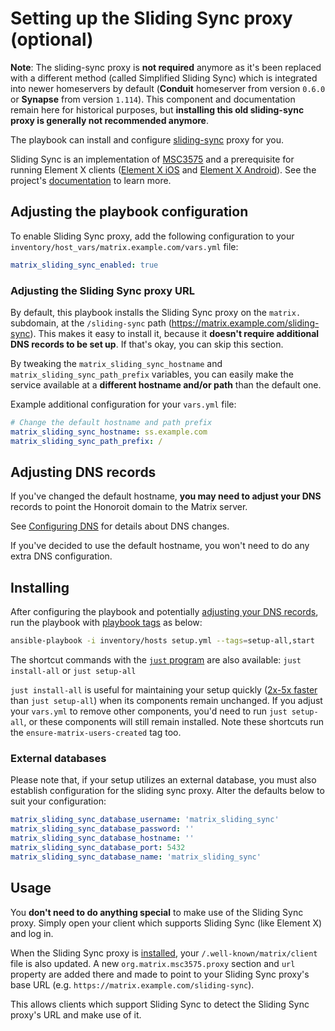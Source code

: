 # Setting up the Sliding Sync proxy (optional)

**Note**: The sliding-sync proxy is **not required** anymore as it's been replaced with a different method (called Simplified Sliding Sync) which is integrated into newer homeservers by default (**Conduit** homeserver from version `0.6.0` or **Synapse** from version `1.114`). This component and documentation remain here for historical purposes, but **installing this old sliding-sync proxy is generally not recommended anymore**.

The playbook can install and configure [sliding-sync](https://github.com/matrix-org/sliding-sync) proxy for you.

Sliding Sync is an implementation of [MSC3575](https://github.com/matrix-org/matrix-spec-proposals/blob/kegan/sync-v3/proposals/3575-sync.md) and a prerequisite for running Element X clients ([Element X iOS](https://github.com/element-hq/element-x-ios) and [Element X Android](https://github.com/element-hq/element-x-android)). See the project's [documentation](https://github.com/matrix-org/sliding-sync) to learn more.

## Adjusting the playbook configuration

To enable Sliding Sync proxy, add the following configuration to your `inventory/host_vars/matrix.example.com/vars.yml` file:

```yaml
matrix_sliding_sync_enabled: true
```

### Adjusting the Sliding Sync proxy URL

By default, this playbook installs the Sliding Sync proxy on the `matrix.` subdomain, at the `/sliding-sync` path (https://matrix.example.com/sliding-sync). This makes it easy to install it, because it **doesn't require additional DNS records to be set up**. If that's okay, you can skip this section.

By tweaking the `matrix_sliding_sync_hostname` and `matrix_sliding_sync_path_prefix` variables, you can easily make the service available at a **different hostname and/or path** than the default one.

Example additional configuration for your `vars.yml` file:

```yaml
# Change the default hostname and path prefix
matrix_sliding_sync_hostname: ss.example.com
matrix_sliding_sync_path_prefix: /
```

## Adjusting DNS records

If you've changed the default hostname, **you may need to adjust your DNS** records to point the Honoroit domain to the Matrix server.

See [Configuring DNS](configuring-dns.md) for details about DNS changes.

If you've decided to use the default hostname, you won't need to do any extra DNS configuration.

## Installing

After configuring the playbook and potentially [adjusting your DNS records](#adjusting-dns-records), run the playbook with [playbook tags](playbook-tags.md) as below:

<!-- NOTE: let this conservative command run (instead of install-all) to make it clear that failure of the command means something is clearly broken. -->
```sh
ansible-playbook -i inventory/hosts setup.yml --tags=setup-all,start
```

The shortcut commands with the [`just` program](just.md) are also available: `just install-all` or `just setup-all`

`just install-all` is useful for maintaining your setup quickly ([2x-5x faster](../CHANGELOG.md#2x-5x-performance-improvements-in-playbook-runtime) than `just setup-all`) when its components remain unchanged. If you adjust your `vars.yml` to remove other components, you'd need to run `just setup-all`, or these components will still remain installed. Note these shortcuts run the `ensure-matrix-users-created` tag too.

### External databases

Please note that, if your setup utilizes an external database, you must also establish configuration for the sliding sync proxy. Alter the defaults below to suit your configuration:

```yaml
matrix_sliding_sync_database_username: 'matrix_sliding_sync'
matrix_sliding_sync_database_password: ''
matrix_sliding_sync_database_hostname: ''
matrix_sliding_sync_database_port: 5432
matrix_sliding_sync_database_name: 'matrix_sliding_sync'
```

## Usage

You **don't need to do anything special** to make use of the Sliding Sync proxy. Simply open your client which supports Sliding Sync (like Element X) and log in.

When the Sliding Sync proxy is [installed](#installing), your `/.well-known/matrix/client` file is also updated. A new `org.matrix.msc3575.proxy` section and `url` property are added there and made to point to your Sliding Sync proxy's base URL (e.g. `https://matrix.example.com/sliding-sync`).

This allows clients which support Sliding Sync to detect the Sliding Sync proxy's URL and make use of it.
